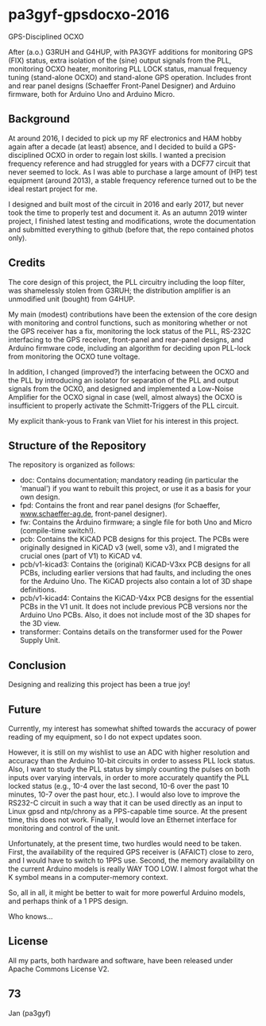 # pa3gyf-gpsdocxo-2016
GPS-Disciplined OCXO

After (a.o.) G3RUH and G4HUP, with PA3GYF additions for monitoring GPS (FIX) status, extra isolation of the (sine) output signals from the PLL, monitoring OCXO heater, monitoring PLL LOCK status, manual frequency tuning (stand-alone OCXO) and stand-alone GPS operation.
Includes front and rear panel designs (Schaeffer Front-Panel Designer) and Arduino firmware,
both for Arduino Uno and Arduino Micro.

## Background

At around 2016, I decided to pick up my RF electronics and HAM hobby again after a decade (at least) absence,
and I decided to build a GPS-disciplined OCXO in order to regain lost skills.
I wanted a precision frequency reference and had struggled for years with a DCF77 circuit that never
seemed to lock. As I was able to purchase a large amount of (HP) test equipment (around 2013),
a stable frequency reference turned out to be the ideal restart project for me.

I designed and built most of the circuit in 2016 and early 2017, but never took the time to
properly test and document it. As an autumn 2019 winter project, I finished latest testing and modifications,
wrote the documentation
and submitted everything to github (before that, the repo contained photos only).

## Credits

The core design of this project, the PLL circuitry including the loop filter, was shamelessly stolen
from G3RUH; the distribution amplifier is an unmodified unit (bought) from G4HUP.

My main (modest) contributions have been the extension of the core design with monitoring and control functions,
such as monitoring whether or not the GPS receiver has a fix,
monitoring the lock status of the PLL,
RS-232C interfacing to the GPS receiver,
front-panel and rear-panel designs,
and Arduino firmware code, including an algorithm for deciding upon PLL-lock
from monitoring the OCXO tune voltage.

In addition, I changed (improved?) the interfacing between the OCXO and the PLL by
introducing an isolator for separation of the PLL and output signals from the OCXO,
and designed and implemented a Low-Noise Amplifier for the OCXO signal in case (well, almost always)
the OCXO is insufficient to properly activate the Schmitt-Triggers of the PLL circuit.

My explicit thank-yous to Frank van Vliet for his interest in this project.

## Structure of the Repository

The repository is organized as follows:
- doc:           Contains documentation; mandatory reading (in particular the 'manual')
                   if you want to rebuilt this project,
                   or use it as a basis for your own design.
- fpd:           Contains the front and rear panel designs (for Schaeffer, www.schaeffer-ag.de, front-panel designer).
- fw:            Contains the Arduino firmware; a single file for both Uno and Micro (compile-time switch!).
- pcb:           Contains the KiCAD PCB designs for this project.
                 The PCBs were originally designed in KiCAD v3 (well, some v3),
                   and I migrated the crucial ones (part of V1) to KiCAD v4.
- pcb/v1-kicad3: Contains the (original) KiCAD-V3xx PCB designs for all PCBs,
                   including earlier versions that had faults,
                   and including the ones for the Arduino Uno.
                 The KiCAD projects also contain a lot of 3D shape definitions.
- pcb/v1-kicad4: Contains the KiCAD-V4xx PCB designs for the essential PCBs in the V1 unit.
                 It does not include previous PCB versions nor the Arduino Uno PCBs.
                 Also, it does not include most of the 3D shapes for the 3D view.
- transformer:   Contains details on the transformer used for the Power Supply Unit.

## Conclusion

Designing and realizing this project has been a true joy!

## Future

Currently, my interest has somewhat shifted towards the accuracy of power reading of my equipment,
so I do not expect updates soon.

However, it is still on my wishlist to use an ADC with higher resolution and accuracy than the Arduino
10-bit circuits in order to assess PLL lock status.
Also, I want to study the PLL status by simply counting the pulses on both
inputs over varying intervals, in order to more accurately quantify the PLL locked status (e.g., 10-4 over
the last second, 10-6 over the past 10 minutes, 10-7 over the past hour, etc.).
I would also love to improve the RS232-C circuit in such a way that it can be used directly as an
input to Linux gpsd and ntp/chrony as a PPS-capable time source.
At the present time, this does not work.
Finally, I would love an Ethernet interface for monitoring and control of the unit.

Unfortunately, at the present time, two hurdles would need to be taken.
First, the availability of the required GPS receiver is (AFAICT) close to zero,
and I would have to switch to 1PPS use.
Second, the memory availability on the current Arduino models is really WAY TOO LOW.
I almost forgot what the K symbol means in a computer-memory context.

So, all in all, it might be better to wait for more powerful Arduino models,
and perhaps think of a 1 PPS design.

Who knows...

## License

All my parts, both hardware and software, have been released under Apache Commons License V2.

## 73

Jan (pa3gyf)
